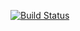 [![Build Status](https://travis-ci.org/rozborsky/Test.svg?branch=master)](https://travis-ci.org/rozborsky/Test)
